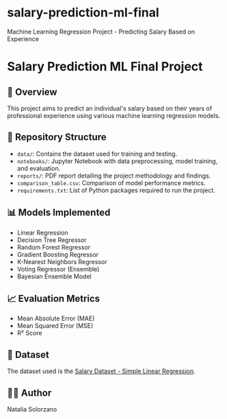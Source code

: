 # salary-prediction-ml-final
Machine Learning Regression Project - Predicting Salary Based on Experience
# Salary Prediction ML Final Project

## 📌 Overview

This project aims to predict an individual's salary based on their years of professional experience using various machine learning regression models.

## 📂 Repository Structure

- `data/`: Contains the dataset used for training and testing.
- `notebooks/`: Jupyter Notebook with data preprocessing, model training, and evaluation.
- `reports/`: PDF report detailing the project methodology and findings.
- `comparison_table.csv`: Comparison of model performance metrics.
- `requirements.txt`: List of Python packages required to run the project.

## 📊 Models Implemented

- Linear Regression
- Decision Tree Regressor
- Random Forest Regressor
- Gradient Boosting Regressor
- K-Nearest Neighbors Regressor
- Voting Regressor (Ensemble)
- Bayesian Ensemble Model

## 📈 Evaluation Metrics

- Mean Absolute Error (MAE)
- Mean Squared Error (MSE)
- R² Score

## 📎 Dataset

The dataset used is the [Salary Dataset - Simple Linear Regression](https://www.kaggle.com/datasets/abhishek14398/salary-dataset-simple-linear-regression).

## 🧑‍💻 Author

Natalia Solorzano
